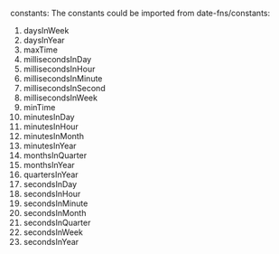 constants:
The constants could be imported from date-fns/constants:

1. daysInWeek
2. daysInYear
3. maxTime
4. millisecondsInDay
5. millisecondsInHour
6. millisecondsInMinute
7. millisecondsInSecond
8. millisecondsInWeek
9. minTime
10. minutesInDay
11. minutesInHour
12. minutesInMonth
13. minutesInYear
14. monthsInQuarter
15. monthsInYear
16. quartersInYear
17. secondsInDay
18. secondsInHour
19. secondsInMinute
20. secondsInMonth
21. secondsInQuarter
22. secondsInWeek
23. secondsInYear
